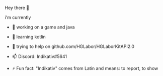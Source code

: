 
Hey there 👋

i'm currently
- 👀 working on a game and java
- 🌱 learning kotlin
- 👯 trying to help on github.com/HGLabor/HGLaborKitAPI2.0

- 📫 Discord: Indikativ#5641
- ⚡ Fun fact: "Indikativ" comes from Latin and means: to report, to show
